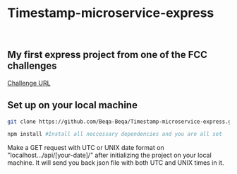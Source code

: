 # Timestamp-microservice-express
<br/>

## My first express project from one of the FCC challenges

[Challenge URL](https://www.freecodecamp.org/learn/back-end-development-and-apis/back-end-development-and-apis-projects/timestamp-microservice)


## Set up on your local machine

```bash
git clone https://github.com/Beqa-Beqa/Timestamp-microservice-express.git   #This will clone the repository

npm install #Install all neccessary dependencies and you are all set

```

Make a GET request with UTC or UNIX date format on "localhost.../api/[your-date]/" after initializing the project on your local machine.
It will send you back json file with both UTC and UNIX times in it.

